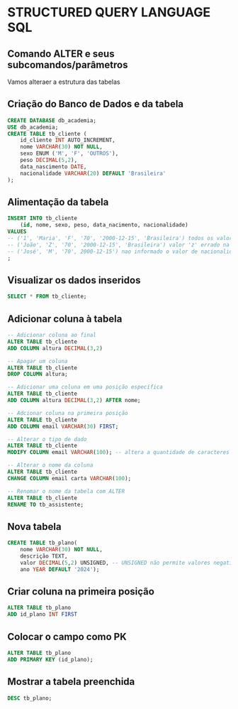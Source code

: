 # STRUCTURED QUERY LANGUAGE SQL

## Comando ALTER e seus subcomandos/parâmetros

Vamos alteraer a estrutura das tabelas

## Criação do Banco de Dados e da tabela

```SQL
CREATE DATABASE db_academia;
USE db_academia;
CREATE TABLE tb_cliente (
    id_cliente INT AUTO_INCREMENT,
    nome VARCHAR(30) NOT NULL,
    sexo ENUM ('M', 'F', 'OUTROS'),
    peso DECIMAL(5,2),
    data_nascimento DATE,
    nacionalidade VARCHAR(20) DEFAULT 'Brasileira'
);
```

## Alimentação da tabela

```SQL 
INSERT INTO tb_cliente
    (id, nome, sexo, peso, data_nacimento, nacionalidade)
VALUES
-- ('1', 'Maria', 'F', '70', '2000-12-15', 'Brasileira') todos os valores foram passados porque todos os atribustos foram informados acima
-- ('João', 'Z', '70', '2000-12-15', 'Brasileira') valor 'z' errado na coluna sexo. Observar que para não inserir o id que é autoincremento, não informar o atribuito id
-- ('José', 'M', '70', 2000-12-15') nao informado o valor de nacionalidade, porém, não informar o atributo nacionalidade.
;
```

## Visualizar os dados inseridos

```SQL
SELECT * FROM tb_cliente;
```

## Adicionar coluna à tabela

```SQL
-- Adicionar coluna ao final
ALTER TABLE tb_cliente
ADD COLUMN altura DECIMAL(3,2)

-- Apagar um coluna
ALTER TABLE tb_cliente
DROP COLUMN altura;

-- Adicionar uma coluna em uma posição específica
ALTER TABLE tb_cliente
ADD COLUMN altura DECIMAL(3,2) AFTER nome;

-- Adcionar coluna na primeira posição
ALTER TABLE tb_cliente
ADD COLUMN email VARCHAR(30) FIRST;

-- Alterar o tipo de dado
ALTER TABLE tb_cliente
MODIFY COLUMN email VARCHAR(100); -- altera a quantidade de caracteres no VARCHAR, porém, pode ser usado para mudar o tipo: VARCHAR para INT, por exemplo.

-- Alterar o nome da coluna
ALTER TABLE tb_cliente
CHANGE COLUMN email carta VARCHAR(100);

-- Renomar o nome da tabela com ALTER
ALTER TABLE tb_cliente
RENAME TO tb_assistente;
```

## Nova tabela

```SQL
CREATE TABLE tb_plano(
    nome VARCHAR(30) NOT NULL,
    descrição TEXT,
    valor DECIMAL(5,2) UNSIGNED, -- UNSIGNED não permite valores negativos.
    ano YEAR DEFAULT '2024');
```

## Criar coluna na primeira posição

```SQL
ALTER TABLE tb_plano
ADD id_plano INT FIRST
```

## Colocar o campo como PK

```SQL
ALTER TABLE tb_plano
ADD PRIMARY KEY (id_plano);
```

## Mostrar a tabela preenchida

```SQL
DESC tb_plano;
```